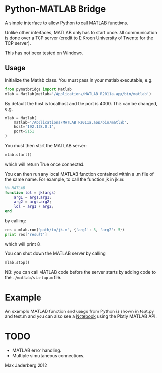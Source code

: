 # Python-MATLAB Bridge

A simple interface to allow Python to call MATLAB functions.

Unlike other interfaces, MATLAB only has to start once. All communication is done over a TCP server (credit to D.Kroon University of Twente for the TCP server).

This has not been tested on Windows.

## Usage

Initialize the Matlab class. You must pass in your matlab executable, e.g.

```py
from pymatbridge import Matlab
mlab = Matlab(matlab='/Applications/MATLAB_R2011a.app/bin/matlab')
```

By default the host is localhost and the port is 4000. This can be changed, e.g.

```py
mlab = Matlab(
    matlab='/Applications/MATLAB_R2011a.app/bin/matlab',
    host='192.168.0.1', 
    port=5151
)
```

You must then start the MATLAB server:

```py
mlab.start()
```

which will return True once connected.

You can then run any local MATLAB function contained within a .m file of the same name. For example, to call the function jk in jk.m:

```matlab
%% MATLAB
function lol = jk(args)
    arg1 = args.arg1;
    arg2 = args.arg2;
    lol = arg1 + arg2;
end
```
by calling:

```py
res = mlab.run('path/to/jk.m', {'arg1': 3, 'arg2': 5})
print res['result']
```

which will print 8.

You can shut down the MATLAB server by calling

```py
mlab.stop()
```

NB: you can call MATLAB code before the server starts by adding code to the `./matlab/startup.m` file.

# Example

An example MATLAB function and usage from Python is shown in test.py and test.m and you can also see a [Notebook](http://nbviewer.ipython.org/github/plotly/IPython-plotly/blob/master/MATLAB%20Bridge.ipynb) using the Plotly MATLAB API. 

# TODO

- MATLAB error handling.
- Multiple simultaneous connections.

Max Jaderberg 2012
